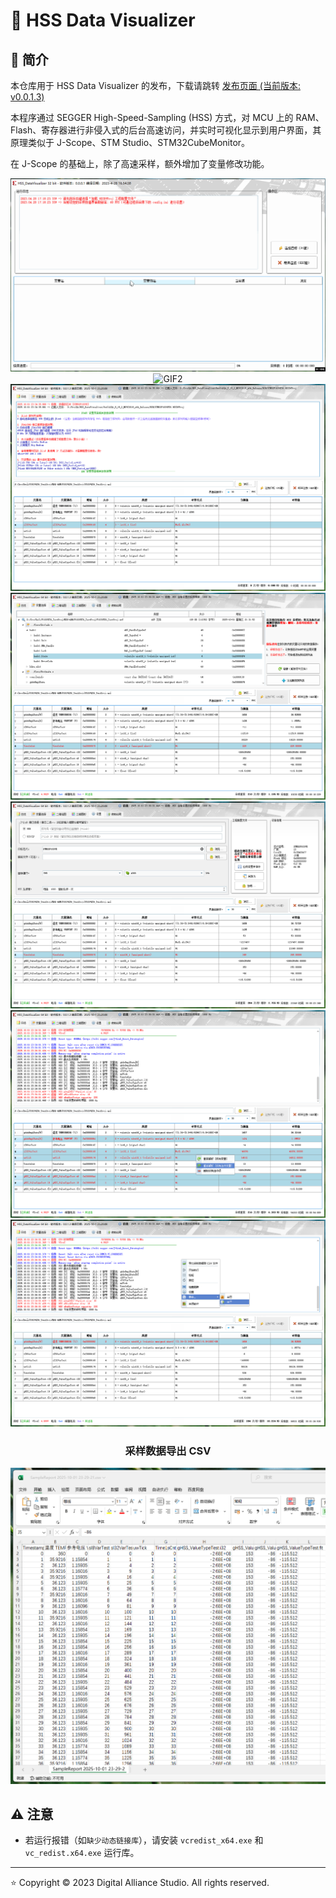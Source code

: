 # :beers: HSS Data Visualizer

## :book: 简介

本仓库用于 HSS Data Visualizer 的发布，下载请跳转 [发布页面 (当前版本: v0.0.1.3)](https://github.com/DigitalAllianceStudio/HSS_DataVisualizer/releases)

本程序通过 SEGGER High-Speed-Sampling (HSS) 方式，对 MCU 上的 RAM、Flash、寄存器进行非侵入式的后台高速访问，并实时可视化显示到用户界面，其原理类似于 J-Scope、STM Studio、STM32CubeMonitor。

在 J-Scope 的基础上，除了高速采样，额外增加了变量修改功能。

<div align="center">

![GIF1](doc/GIF1.gif)
![GIF2](doc/GIF2.gif)
![ProgramScreenshot1](doc/ProgramScreenshot1.png)
![ProgramScreenshot2](doc/ProgramScreenshot2.png)
![ProgramScreenshot3](doc/ProgramScreenshot3.png)
![ProgramScreenshot4](doc/ProgramScreenshot4.png)
![ProgramScreenshot5](doc/ProgramScreenshot5.png)

### 采样数据导出 CSV

![ProgramScreenshot6](doc/ProgramScreenshot6.png)

</div>

## :warning: 注意

- 若运行报错（如`缺少动态链接库`），请安装 `vcredist_x64.exe` 和 `vc_redist.x64.exe` 运行库。

----------

:star: Copyright © 2023 Digital Alliance Studio. All rights reserved.
